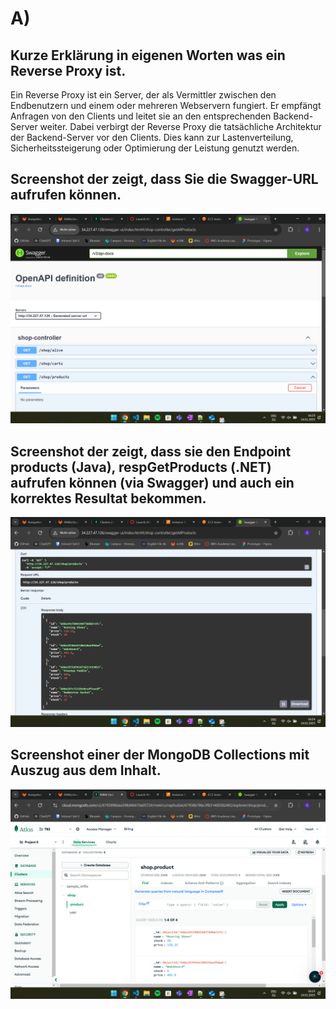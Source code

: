 # A)
## Kurze Erklärung in eigenen Worten was ein Reverse Proxy ist.
Ein Reverse Proxy ist ein Server, der als Vermittler zwischen den Endbenutzern und einem oder mehreren Webservern fungiert. Er empfängt Anfragen von den Clients und leitet sie an den entsprechenden Backend-Server weiter. Dabei verbirgt der Reverse Proxy die tatsächliche Architektur der Backend-Server vor den Clients. Dies kann zur Lastenverteilung, Sicherheitssteigerung oder Optimierung der Leistung genutzt werden.
## Screenshot der zeigt, dass Sie die Swagger-URL aufrufen können.
![alt swagger](img/swagger.png)

## Screenshot der zeigt, dass sie den Endpoint products (Java), respGetProducts (.NET) aufrufen können (via Swagger) und auch ein korrektes Resultat bekommen.
![alt products](img/products.png)

## Screenshot einer der MongoDB Collections mit Auszug aus dem Inhalt.
![alt mongo](img/mongo.png)
